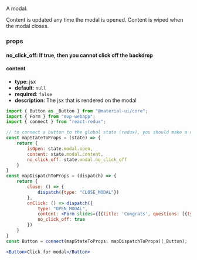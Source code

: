 A modal. 

Content is updated any time the modal is opened. Content is wiped when the modal closes.

### props
#### no_click_off: If true, then you cannot click off the backdrop
#### content
- **type**: jsx
- **default**: `null`
- **required**: `false`
- **description**: The jsx that is rendered on the modal

``` jsx
import { Button as _Button } from "@material-ui/core";
import { Form } from "mvp-webapp";
import { connect } from "react-redux";

// to connect a button to the global state (redux), you should make a component like this
const mapStateToProps = (state) => {
    return {
        isOpen: state.modal.open,
        content: state.modal.content,
        no_click_off: state.modal.no_click_off
    }
}
const mapDispatchToProps = (dispatch) => {
    return {
        close: () => {
            dispatch({type: "CLOSE_MODAL"})
        },
        onClick: () => dispatch({
            type: "OPEN_MODAL",
            content: <Form slides={[{title: 'Congrats', questions: [{type: 'text', id: 'demo', title: 'Nice'}],}]}/>,
            no_click_off: true
        })
    }
}
const Button = connect(mapStateToProps, mapDispatchToProps)(_Button);

<Button>Click for modal</Button>

```